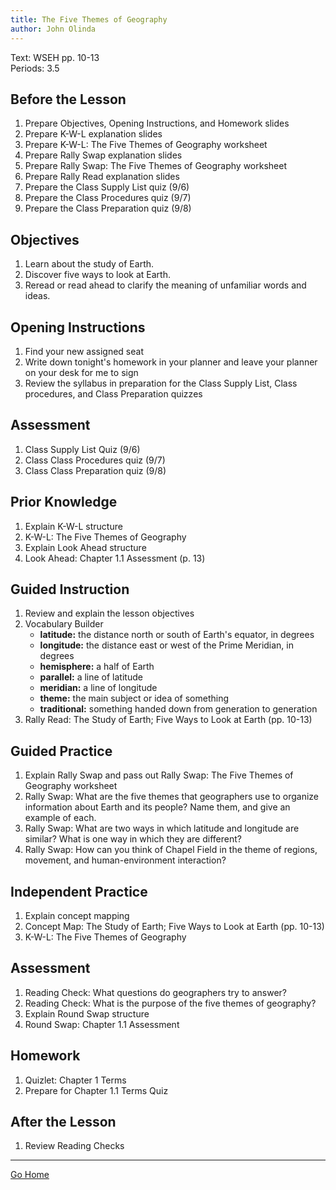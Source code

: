 ```yaml
---
title: The Five Themes of Geography
author: John Olinda
---
```


Text: WSEH pp. 10-13  
Periods: 3.5

## Before the Lesson

1. Prepare Objectives, Opening Instructions, and Homework slides
2. Prepare K-W-L explanation slides
3. Prepare K-W-L: The Five Themes of Geography worksheet
4. Prepare Rally Swap explanation slides
5. Prepare Rally Swap: The Five Themes of Geography worksheet
6. Prepare Rally Read explanation slides
7. Prepare the Class Supply List quiz (9/6)
2. Prepare the Class Procedures quiz (9/7)
3. Prepare the Class Preparation quiz (9/8)

## Objectives

1. Learn about the study of Earth.
2. Discover five ways to look at Earth.
3. Reread or read ahead to clarify the meaning of unfamiliar words and ideas.

## Opening Instructions

1. Find your new assigned seat
2. Write down tonight's homework in your planner and leave your planner on your desk for me to sign
3. Review the syllabus in preparation for the Class Supply List, Class procedures, and Class Preparation quizzes

## Assessment

1. Class Supply List Quiz (9/6)
2. Class Class Procedures quiz (9/7)
3. Class Class Preparation quiz (9/8)

## Prior Knowledge

1. Explain K-W-L structure
2. K-W-L: The Five Themes of Geography
3. Explain Look Ahead structure
4. Look Ahead: Chapter 1.1 Assessment (p. 13)

## Guided Instruction

1. Review and explain the lesson objectives
2. Vocabulary Builder
    - **latitude:** the distance north or south of Earth's equator, in degrees
    - **longitude:** the distance east or west of the Prime Meridian, in degrees
    - **hemisphere:** a half of Earth
    - **parallel:** a line of latitude
    - **meridian:** a line of longitude
    - **theme:** the main subject or idea of something
    - **traditional:** something handed down from generation to generation
3. Rally Read: The Study of Earth; Five Ways to Look at Earth (pp. 10-13)

## Guided Practice

1. Explain Rally Swap and pass out Rally Swap: The Five Themes of Geography worksheet
2. Rally Swap: What are the five themes that geographers use to organize information about Earth and its people? Name them, and give an example of each.
3. Rally Swap: What are two ways in which latitude and longitude are similar? What is one way in which they are different?
4. Rally Swap: How can you think of Chapel Field in the theme of regions, movement, and human-environment interaction?

## Independent Practice

1. Explain concept mapping
2. Concept Map: The Study of Earth; Five Ways to Look at Earth (pp. 10-13)
3. K-W-L: The Five Themes of Geography

## Assessment

1. Reading Check: What questions do geographers try to answer?
2. Reading Check: What is the purpose of the five themes of geography?
3. Explain Round Swap structure
4. Round Swap: Chapter 1.1 Assessment

## Homework

1. Quizlet: Chapter 1 Terms
2. Prepare for Chapter 1.1 Terms Quiz

## After the Lesson

1. Review Reading Checks

---

[Go Home](index.html)